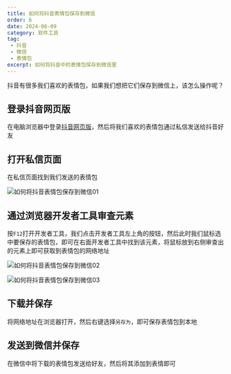 ```yaml
---
title: 如何将抖音表情包保存到微信
order: 6
date: 2024-06-09
category: 软件工具
tag: 
 - 抖音
 - 微信
 - 表情包
excerpt: 如何将抖音中的表情包保存到微信里
---
```


抖音有很多我们喜欢的表情包，如果我们想把它们保存到微信上，该怎么操作呢？

## 登录抖音网页版

在电脑浏览器中登录[抖音网页版](https://www.douyin.com/)，然后将我们喜欢的表情包通过私信发送给抖音好友

## 打开私信页面

在私信页面找到我们发送的表情包

![如何将抖音表情包保存到微信01](https://zhf-picture.oss-cn-qingdao.aliyuncs.com/SoftwareTool/如何将抖音表情包保存到微信01.jpg)

## 通过浏览器开发者工具审查元素

按`F12`打开开发者工具，我们点击开发者工具左上角的按钮，然后此时我们鼠标选中要保存的表情包，即可在右面开发者工具中找到该元素，将鼠标放到右侧审查出的元素上即可获取到表情包的网络地址

![如何将抖音表情包保存到微信02](https://zhf-picture.oss-cn-qingdao.aliyuncs.com/SoftwareTool/如何将抖音表情包保存到微信02.jpg)

![如何将抖音表情包保存到微信03](https://zhf-picture.oss-cn-qingdao.aliyuncs.com/SoftwareTool/如何将抖音表情包保存到微信03.jpg)

## 下载并保存

将网络地址在浏览器打开，然后右键选择`另存为`，即可保存表情包到本地

## 发送到微信并保存

在微信中将下载的表情包发送给好友，然后将其添加到表情即可
